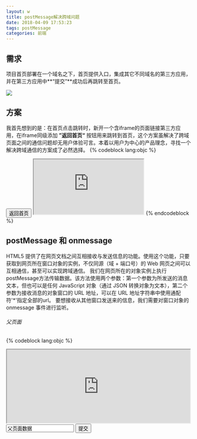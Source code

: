 ```yaml
---
layout: w
title: postMessage解决跨域问题
date: 2018-04-09 17:53:23
tags: postMessage
categories: 前端
---
```


## 需求

项目首页部署在一个域名之下，首页提供入口，集成其它不同域名的第三方应用，并在第三方应用中**“提交”**成功后再跳转至首页。

![](ky.png)
<!--more-->
## 方案

我首先想到的是：在首页点击跳转时，新开一个含iframe的页面链接第三方应用，在iframe同级添加 **”返回首页“** 按钮用来跳转到首页，这个方案虽解决了跨域页面之间的通信问题却无用户体验可言。本着以用户为中心的产品理念，寻找一个解决跨域通信的方案成了必然选择。
{% codeblock lang:objc %}	
<!DOCTYPE html>
<html lang="en">
<head>
	<meta charset="UTF-8">
	<meta name="viewport" content="width=device-width, initial-scale=1, maximum-scale=1, minimum-scale=1, user-scalable=no, minimal-ui">
	<title></title>
</head>
<body>
	<button>返回首页</button>
	<iframe src='https://www.e.com'></iframe>
</body>
</html>	
{% endcodeblock %}

## postMessage 和 onmessage

HTML5 提供了在网页文档之间互相接收与发送信息的功能。使用这个功能，只要获取到网页所在窗口对象的实例，不仅同源（域 + 端口号）的 Web 网页之间可以互相通信，甚至可以实现跨域通信。
我们在网页所在的对象实例上执行postMessage方法传输数据。该方法使用两个参数：第一个参数为所发送的消息文本，但也可以是任何 JavaScript 对象（通过 JSON 转换对象为文本），第二个参数为接收消息的对象窗口的 URL 地址，可以在 URL 地址字符串中使用通配符'\*'指定全部的url。
要想接收从其他窗口发送来的信息，我们需要对窗口对象的 onmessage 事件进行监听。

###### 父页面
{% codeblock lang:objc %}
<!DOCTYPE html>
<html lang="en">
<head>
  <meta charset="UTF-8">
  <title></title>
  <style>
    ol{
      margin: 0;
	  padding: 0;
	  list-style-position: inside;
	  line-height: 30px
	}
	iframe{
	  border: 1px ddd solid
	}
  </style>
</head>
<body>
  <iframe id="frame" width="500" height="200" src="http://10.1.61.34:8080/personalFile/luo/postMessage/child.html"></iframe>
  <br>
  <input id="input" type="text" value="父页面数据" />
  <button id="button">提交</button>
  <ol id="list"></ol>
  <script>
		
	var btn=document.getElementById('button'),
	  Input=document.getElementById('input'),
	  list=document.getElementById('list'),
	  iframe=document.getElementById('frame'),
	  originalWin=iframe.contentWindow;

	iframe.onload=function(){
	  originalWin.postMessage({
	    data:Input.value
	  },'http://10.1.61.34:8080');
	}

	btn.onclick=function(){
	  originalWin.postMessage({
	    data:Input.value
	  },'http://10.1.61.34:8080');
	}

	window.onmessage = function(e){  

	// if(e.origin !== 'http://localhost:8080') return;  //只接受制定域名传输数据

	  var oLi = document.createElement('li');
	  oLi.innerHTML = e.data.data;
	  list.appendChild(oLi);
	}

	</script>
</body>
</html>
{% endcodeblock %}

###### 子页面
{% codeblock lang:objc %}
<!DOCTYPE html>
<html lang="en">
<head>
  <meta charset="UTF-8">
  <title></title>
  <style>
	ol{
	  margin: 0;
	  padding: 0;
	  list-style-position: inside;
	  line-height: 30px
	}
  </style>
</head>
<body>
  我是子页面
  <br>
  <br>
  <ol id="list"></ol>
  <input value="子页面数据" id="input" type="text" value="" />
  <button id="button">提交</button>
  <script>

	var list=document.getElementById('list'),
		btn=document.getElementById('button'),
		Input=document.getElementById('input');;
	window.onmessage = function(e){  

	  // if(e.origin !== 'http://localhost:8080') return; //只接受制定域名传输数据 
	  console.log(e.data.data);
	  var oLi = document.createElement('li');
	  oLi.innerHTML = e.data.data;

	  list.appendChild(oLi);

	  btn.onclick=function(){
		e.source.postMessage({
		  data:Input.value
		},e.origin);
	  }

	}

	</script>
</body>
</html>
{% endcodeblock %}

###### 效果图

![](2.png)

点击按钮父子级页面进行数据插入
